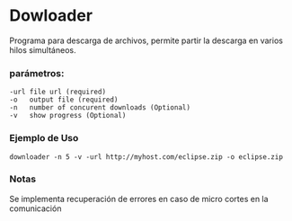 # Dowloader

Programa para descarga de archivos, permite partir la descarga en varios hilos simultáneos.

### parámetros:

    -url file url (required)
    -o   output file (required)
    -n   number of concurent downloads (Optional) 
    -v   show progress (Optional)

### Ejemplo de Uso

`downloader -n 5 -v -url http://myhost.com/eclipse.zip -o eclipse.zip`

### Notas

Se implementa recuperación de errores en caso de micro cortes en la comunicación
